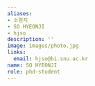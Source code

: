 ```yaml
---
aliases:
- 소현지
- SO HYEONJI
- hjso
description: ''
image: images/photo.jpg
links:
  email: hjso@bi.snu.ac.kr
name: SO HYEONJI
role: phd-student
---
```

